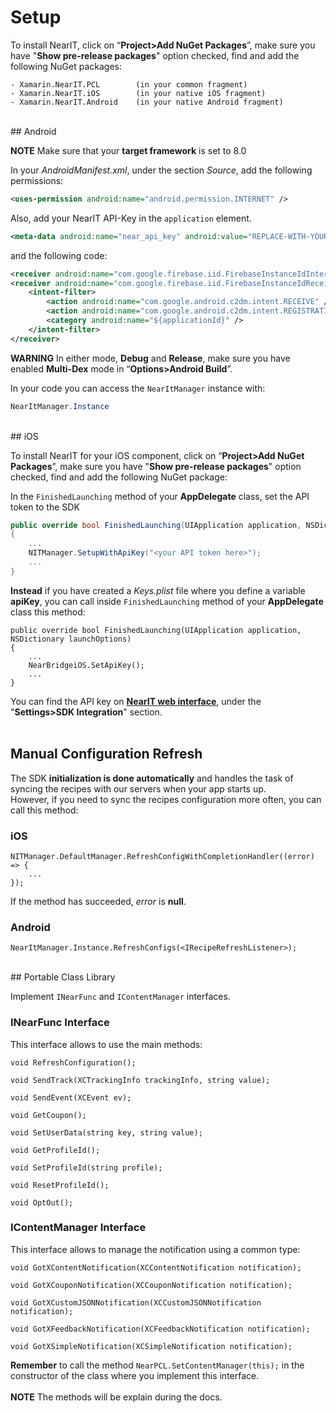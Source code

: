 # Setup #

To install NearIT, click on “**Project>Add NuGet Packages**”, make sure you have "**Show pre-release packages**" option checked, find and add the following NuGet packages:

```
- Xamarin.NearIT.PCL        (in your common fragment)
- Xamarin.NearIT.iOS        (in your native iOS fragment)
- Xamarin.NearIT.Android    (in your native Android fragment)
```
<br>
## Android

**NOTE** Make sure that your **target framework** is set to 8.0

In your *AndroidManifest.xml*, under the section *Source*, add the following permissions:
```xml
<uses-permission android:name="android.permission.INTERNET" />
```
Also, add your NearIT API-Key in the `application` element.
```xml
<meta-data android:name="near_api_key" android:value="REPLACE-WITH-YOUR-KEY" />
```
and the following code:
```xml
<receiver android:name="com.google.firebase.iid.FirebaseInstanceIdInternalReceiver" android:exported="false" />
<receiver android:name="com.google.firebase.iid.FirebaseInstanceIdReceiver" android:exported="true"                             android:permission="com.google.android.c2dm.permission.SEND">
    <intent-filter>
        <action android:name="com.google.android.c2dm.intent.RECEIVE" />
        <action android:name="com.google.android.c2dm.intent.REGISTRATION" />
        <category android:name="${applicationId}" />
    </intent-filter>
</receiver>
```

**WARNING**
In either mode, **Debug** and **Release**, make sure you have enabled **Multi-Dex** mode in “**Options>Android Build**”.

In your code you can access the `NearItManager` instance with:
```csharp
NearItManager.Instance
```
<br>
## iOS

To install NearIT for your iOS component, click on “**Project>Add NuGet Packages**”, make sure you have "**Show pre-release packages**" option checked, find and add the following NuGet package:

In the `FinishedLaunching` method of your **AppDelegate** class, set the API token to the SDK

```csharp
public override bool FinishedLaunching(UIApplication application, NSDictionary launchOptions)
{
    ...
    NITManager.SetupWithApiKey("<your API token here>");
    ...
}
```
**Instead** if you have created a *Keys.plist* file where you define a variable **apiKey**, you can call inside `FinishedLaunching` method of your **AppDelegate** class this method:
```
public override bool FinishedLaunching(UIApplication application, NSDictionary launchOptions)
{
    ...
    NearBridgeiOS.SetApiKey();
    ...
}
```

You can find the API key on <a href="https://go.nearit.com/" target="_blank">**NearIT web interface**</a>, under the "**Settings>SDK Integration**" section.
<br><br>

## Manual Configuration Refresh ##

The SDK **initialization is done automatically** and handles the task of syncing the recipes with our servers when your app starts up.
<br>However, if you need to sync the recipes configuration more often, you can call this method:

### iOS
```
NITManager.DefaultManager.RefreshConfigWithCompletionHandler((error) => {
    ...
});
```

If the method has succeeded, *error* is **null**.

### Android
```
NearItManager.Instance.RefreshConfigs(<IRecipeRefreshListener>);
```
<br>
## Portable Class Library

Implement `INearFunc` and  `IContentManager` interfaces.


### INearFunc Interface

This interface allows to use the main methods:

`void RefreshConfiguration();`

`void SendTrack(XCTrackingInfo trackingInfo, string value);`

`void SendEvent(XCEvent ev);`

`void GetCoupon();`

`void SetUserData(string key, string value);`

`void GetProfileId();`

`void SetProfileId(string profile);`

`void ResetProfileId();`

`void OptOut();`

### IContentManager Interface

This interface allows to manage the notification using a common type:

`void GotXContentNotification(XCContentNotification notification);`

`void GotXCouponNotification(XCCouponNotification notification);`

`void GotXCustomJSONNotification(XCCustomJSONNotification notification);`

`void GotXFeedbackNotification(XCFeedbackNotification notification);`

`void GotXSimpleNotification(XCSimpleNotification notification);`

**Remember** to call the method `NearPCL.SetContentManager(this);` in the constructor of the class where you implement this interface. 
<br><br>
**NOTE** The methods will be explain during the docs.
